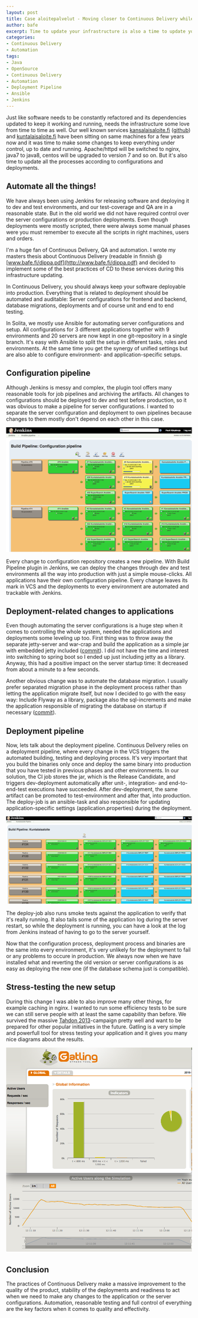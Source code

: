 ```yaml
---
layout: post
title: Case aloitepalvelut - Moving closer to Continuous Delivery while updating infrastructure
author: bafe
excerpt: Time to update your infrastructure is also a time to update your deployment pipeline! 
categories: 
- Continuous Delivery
- Automation
tags: 
- Java
- OpenSource 
- Continuous Delivery
- Automation
- Deployment Pipeline
- Ansible
- Jenkins
---
```


Just like software needs to be constantly refactored and its dependencies updated to keep it working and running, needs the infrastructure some love from time to time as well. Our well known services [kansalaisaloite.fi](https://www.kansalaisaloite.fi) ([github](https://github.com/solita/kansalaisaloite)) and [kuntalaisaloite.fi](https://www.kuntalaisaloite.fi) have been sitting on same machines for a few years now and it was time to make some changes to keep everything under control, up to date and running. Apache/httpd will be switched to nginx, java7 to java8, centos will be upgraded to version 7 and so on. But it's also time to update all the processes according to configurations and deployments.

## Automate all the things!

We have always been using Jenkins for releasing software and deploying it to dev and test environments, and our test-coverage and QA are in a reasonable state. But in the old world we did not have required control over the server configurations or production deployments. Even though deployments were mostly scripted, there were always some manual phases were you must remember to execute all the scripts in right machines, users and orders.

I'm a huge fan of Continuous Delivery, QA and automation. I wrote my masters thesis about Continuous Delivery (readable in finnish @ [www.bafe.fi/dippa.pdf](http://www.bafe.fi/dippa.pdf) and decided to implement some of the best practices of CD to these services during this infrastructure updating.

In Continuous Delivery, you should always keep your software deployable into production. Everything that is related to deployment should be automated and auditable: Server configurations for frontend and backend, database migrations, deployments and of course unit and end to end testing.

In Solita, we mostly use Ansible for automating server configurations and setup. All configurations for 3 different applications together with 9 environments and 20 servers are now kept in one git-repository in a single branch. It's easy with Ansible to split the setup in different tasks, roles and environments. At the same time you get the synergy of unified settings but are also able to configure environment- and application-specific setups.

## Configuration pipeline

Although Jenkins is messy and complex, the plugin tool offers many reasonable tools for job pipelines and archiving the artifacts. All changes to configurations should be deployed to dev and test before production, so it was obvious to make a pipeline for server configurations. I wanted to separate the server configuration and deployment to own pipelines because changes to them mostly don't depend on each other in this case.

![Tools](/img/kansalaisaloite-cd/ansible.png)

Every change to configuration repository creates a new pipeline. With Build Pipeline plugin in Jenkins, we can deploy the changes through dev and test environments all the way into production with just a simple mouse-clicks. All applications have their own configuration pipeline. Every change leaves its mark in VCS and the deployments to every environment are automated and trackable with Jenkins. 

## Deployment-related changes to applications

Even though automating the server configurations is a huge step when it comes to controlling the whole system, needed the applications and deployments some leveling up too. First thing was to throw away the separate jetty-server and war-crap and build the application as a simple jar with embedded jetty included ([commit](https://github.com/solita/kansalaisaloite/commit/b7404c181328a8c2118f44ca6e2f5406c7780837)). I did not have the time and interest into switching to spring boot so I ended up just including jetty as a library. Anyway, this had a positive impact on the server startup time: It decreased from about a minute to a few seconds.

Another obvious change was to automate the database migration. I usually prefer separated migration phase in the deployment process rather than letting the application migrate itself, but now I decided to go with the easy way: Include Flyway as a library, package also the sql-increments and make the application responsible of migrating the database on startup if necessary ([commit](https://github.com/solita/kansalaisaloite/commit/b62cf3680cce84086e51bfb54f967d48a3cc4c2d)).

## Deployment pipeline

Now, lets talk about the deployment pipeline. Continuous Delivery relies on a deployment pipeline, where every change in the VCS triggers the automated building, testing and deploying process. It's very important that you build the binaries only once and deploy the same binary into production that you have tested in previous phases and other environments. In our solution, the CI job stores the jar, which is the Release Candidate, and triggers dev-deployment automatically after unit-, integration- and end-to-end-test executions have succeeded. After dev-deployment, the same artifact can be promoted to test-environment and after that, into production. The deploy-job is an ansible-task and also responsible for updating application-specific settings (application.properties) during the deployment.

![Tools](/img/kansalaisaloite-cd/pipeline.png)

The deploy-job also runs smoke tests against the application to verify that it's really running. It also tails some of the application log during the server restart, so while the deployment is running, you can have a look at the log from Jenkins instead of having to go to the server yourself.

Now that the configuration process, deployment process and binaries are the same into every environment, it's very unlikely for the deployment to fail or any problems to occure in production. We always now when we have installed what and reverting the old version or server configurations is as easy as deploying the new one (if the database schema just is compatible).

## Stress-testing the new setup

During this change I was able to also improve many other things, for example caching in nginx. I wanted to run some efficiency tests to be sure we can still serve people with at least the same capability than before. We survived the massive [Tahdon 2013](http://www.tahdon2013.fi/)-campaign pretty well and want to be prepared for other popular initiatives in the future. Gatling is a very simple and powerfull tool for stress testing your application and it gives you many nice diagrams about the results.

![Tools](/img/kansalaisaloite-cd/gatling.png)

## Conclusion

The practices of Continuous Delivery make a massive improvement to the quality of the product, stability of the deployments and readiness to act when we need to make any changes to the application or the server configurations. Automation, reasonable testing and full control of everything are the key factors when it comes to quality and effectivity.